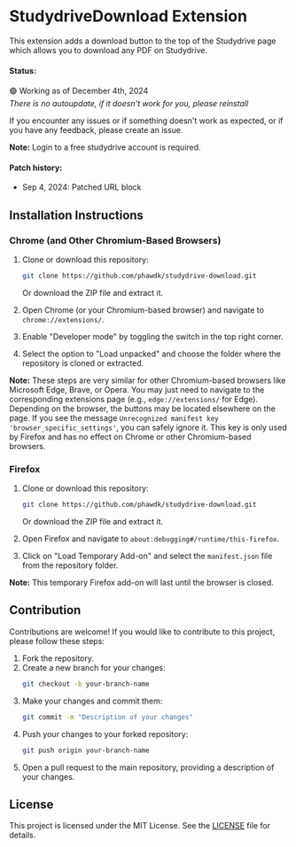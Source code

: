 # StudydriveDownload Extension

This extension adds a download button to the top of the Studydrive page which allows you to download any PDF on Studydrive.

#### Status:
🟢 Working as of December 4th, 2024
<br>*There is no autoupdate, if it doesn't work for you, please reinstall*

If you encounter any issues or if something doesn't work as expected, or if you have any feedback, please create an issue.

**Note:** Login to a free studydrive account is required.

#### Patch history:
- Sep 4, 2024: Patched URL block 

## Installation Instructions

### Chrome (and Other Chromium-Based Browsers)

1. Clone or download this repository:
    ```bash
    git clone https://github.com/phawdk/studydrive-download.git
    ```
   Or download the ZIP file and extract it.

2. Open Chrome (or your Chromium-based browser) and navigate to `chrome://extensions/`.

3. Enable "Developer mode" by toggling the switch in the top right corner.

4. Select the option to "Load unpacked" and choose the folder where the repository is cloned or extracted.

**Note:** These steps are very similar for other Chromium-based browsers like Microsoft Edge, Brave, or Opera. You may just need to navigate to the corresponding extensions page (e.g., `edge://extensions/` for Edge). Depending on the browser, the buttons may be located elsewhere on the page. If you see the message `Unrecognized manifest key 'browser_specific_settings'`, you can safely ignore it. This key is only used by Firefox and has no effect on Chrome or other Chromium-based browsers.


### Firefox

1. Clone or download this repository:
    ```bash
    git clone https://github.com/phawdk/studydrive-download.git
    ```
   Or download the ZIP file and extract it.

2. Open Firefox and navigate to `about:debugging#/runtime/this-firefox`.

3. Click on "Load Temporary Add-on" and select the `manifest.json` file from the repository folder.

**Note:**  This temporary Firefox add-on will last until the browser is closed.

## Contribution

Contributions are welcome! If you would like to contribute to this project, please follow these steps:

1. Fork the repository.
2. Create a new branch for your changes:
    ```bash
    git checkout -b your-branch-name
    ```
3. Make your changes and commit them:
    ```bash
    git commit -m "Description of your changes"
    ```
4. Push your changes to your forked repository:
    ```bash
    git push origin your-branch-name
    ```
5. Open a pull request to the main repository, providing a description of your changes.


## License
This project is licensed under the MIT License. See the [LICENSE](LICENSE.md) file for details.
